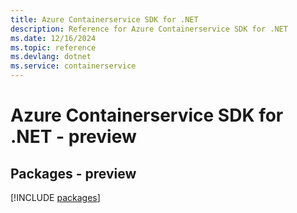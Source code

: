 ```yaml
---
title: Azure Containerservice SDK for .NET
description: Reference for Azure Containerservice SDK for .NET
ms.date: 12/16/2024
ms.topic: reference
ms.devlang: dotnet
ms.service: containerservice
---
```

# Azure Containerservice SDK for .NET - preview
## Packages - preview
[!INCLUDE [packages](containerservice-index.md)]
